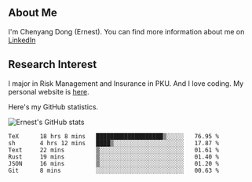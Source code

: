 ## About Me

I'm Chenyang Dong (Ernest). You can find more information about me on [LinkedIn](https://www.linkedin.com/in/%E6%99%A8%E9%98%B3-%E8%91%A3-918ab41b4/)

## Research Interest

I major in Risk Management and Insurance in PKU. And I love coding. My personal website is [here](https://ernestdong.github.io).

Here's my GitHub statistics.

![Ernest's GitHub stats](https://github-readme-stats.vercel.app/api?username=ErnestDong&show_icons=true?count_private=true)

<!--START_SECTION:waka-->

```text
TeX      18 hrs 8 mins   ███████████████████▒░░░░░   76.95 %
sh       4 hrs 12 mins   ████▒░░░░░░░░░░░░░░░░░░░░   17.87 %
Text     22 mins         ▒░░░░░░░░░░░░░░░░░░░░░░░░   01.61 %
Rust     19 mins         ▒░░░░░░░░░░░░░░░░░░░░░░░░   01.40 %
JSON     16 mins         ▒░░░░░░░░░░░░░░░░░░░░░░░░   01.20 %
Git      8 mins          ░░░░░░░░░░░░░░░░░░░░░░░░░   00.63 %
```

<!--END_SECTION:waka-->
